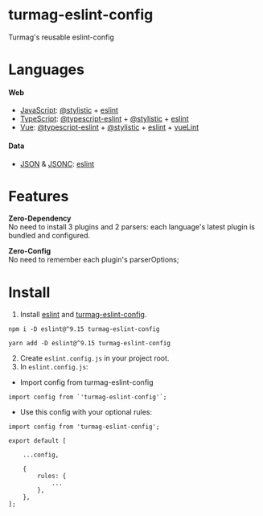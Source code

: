 # turmag-eslint-config

Turmag's reusable eslint-config

# Languages
#### Web #
* [JavaScript](https://developer.mozilla.org/en-US/docs/Web/JavaScript): [@stylistic](https://eslint.style) + [eslint](https://eslint.org)
* [TypeScript](https://www.typescriptlang.org): [@typescript-eslint](https://typescript-eslint.io) + [@stylistic](https://eslint.style) + [eslint](https://eslint.org)
* [Vue](https://vuejs.org): [@typescript-eslint](https://typescript-eslint.io) + [@stylistic](https://eslint.style) + [eslint](https://eslint.org) + [vueLint](https://eslint.vuejs.org)

#### Data #
* [JSON](https://json.org) & [JSONC](https://code.visualstudio.com/docs/languages/json#_json-with-comments): [eslint](https://eslint.org)

# Features
**Zero-Dependency**<br>
No need to install 3 plugins and 2 parsers: each language's latest plugin is bundled and configured.

**Zero-Config**<br>
No need to remember each plugin's parserOptions;

# Install
1. Install [eslint](https://eslint.org) and [turmag-eslint-config](https://www.npmjs.com/package/turmag-eslint-config).

```
npm i -D eslint@^9.15 turmag-eslint-config
```
```
yarn add -D eslint@^9.15 turmag-eslint-config
```
2. Create `eslint.config.js` in your project root.
3. In `eslint.config.js`:
* Import config from turmag-eslint-config

```
import config from `'turmag-eslint-config'`;
```
* Use this config with your optional rules:

```
import config from 'turmag-eslint-config';

export default [

    ...config,

    {
        rules: {
            ...
        },
    },
];
```